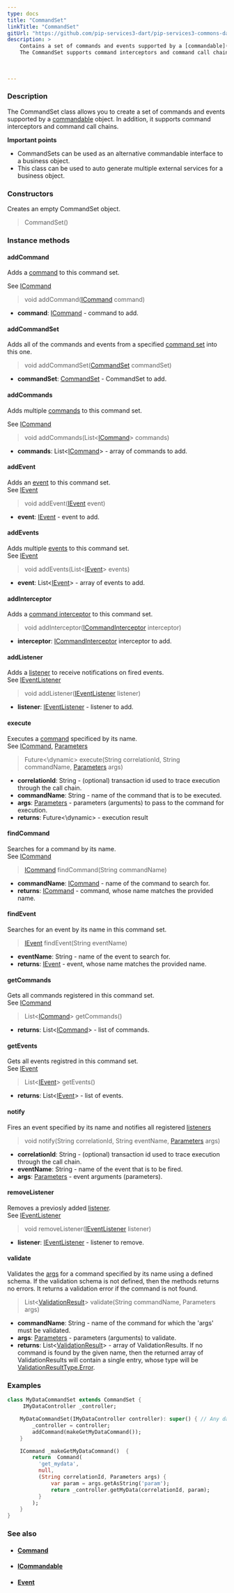 ```yaml
---
type: docs
title: "CommandSet"
linkTitle: "CommandSet"
gitUrl: "https://github.com/pip-services3-dart/pip-services3-commons-dart"
description: > 
    Contains a set of commands and events supported by a [commandable](../icommandable) object.
    The CommandSet supports command interceptors and command call chains.
    
 
    
---
```


### Description

The CommandSet class allows you to create a set of commands and events supported by a [commandable](../icommandable) object. In addition, it supports command interceptors and command call chains.

**Important points**

- CommandSets can be used as an alternative commandable interface to a business object.
- This class can be used to auto generate multiple external services for a business object.

### Constructors

Creates an empty CommandSet object.

> CommandSet()

### Instance methods

#### addCommand
Adds a [command](../icommand) to this command set. 

See [ICommand](../icommand)

> void addCommand([ICommand](../icommand) command)

- **command**: [ICommand](../icommand) - command to add.

#### addCommandSet
Adds all of the commands and events from a specified [command set](../command_set)
into this one. 

> void addCommandSet([CommandSet](../command_set) commandSet)

- **commandSet**: [CommandSet](../command_set) - CommandSet to add.

#### addCommands
Adds multiple [commands](../icommand) to this command set.  

See [ICommand](../icommand)

> void addCommands(List<[ICommand](../icommand)> commands) 

- **commands**: List<[ICommand](../icommand)> - array of commands to add.


#### addEvent
Adds an [event](../ievent) to this command set.  
See [IEvent](../ievent)

> void addEvent([IEvent](../ievent) event)

- **event**: [IEvent](../ievent) - event to add.

#### addEvents
Adds multiple [events](../ievent) to this command set.  
See [IEvent](../ievent)

> void addEvents(List<[IEvent](../ievent)> events)

- **event**: List<[IEvent](../ievent)> - array of events to add.

#### addInterceptor
Adds a [command interceptor](../icommand_interceptor) to this command set.

> void addInterceptor([ICommandInterceptor](../icommand_interceptor) interceptor)

- **interceptor**: [ICommandInterceptor](../icommand_interceptor) interceptor to add.

#### addListener
Adds a [listener](../ievent_listener) to receive notifications on fired events.  
See [IEventListener](../ievent_listener)

> void addListener([IEventListener](../ievent_listener) listener)

- **listener**: [IEventListener](../ievent_listener) - listener to add.

#### execute
Executes a [command](../icommand) specificed by its name.  
See [ICommand](../icommand), [Parameters](../../run/parameters)

> Future<\dynamic\> execute(String correlationId, String commandName, [Parameters](../../run/parameters) args)

- **correlationId**: String - (optional) transaction id used to trace execution through the call chain.
- **commandName**: String - name of the command that is to be executed.
- **args**: [Parameters](../../run/parameters) - parameters (arguments) to pass to the command for execution.
- **returns**: Future<\dynamic\> - execution result

#### findCommand
Searches for a command by its name.  
See [ICommand](../icommand)

>  [ICommand](../icommand) findCommand(String commandName)

- **commandName**: [ICommand](../icommand) - name of the command to search for.
- **returns**: [ICommand](../icommand) - command, whose name matches the provided name.

#### findEvent
Searches for an event by its name in this command set.

> [IEvent](../ievent) findEvent(String eventName)

- **eventName**: String - name of the event to search for.
- **returns**: [IEvent](../ievent) - event, whose name matches the provided name.

#### getCommands
Gets all commands registered in this command set.  
See [ICommand](../icommand)

> List<[ICommand](../icommand)> getCommands()

- **returns**: List<[ICommand](../icommand)> - list of commands.

#### getEvents
Gets all events registred in this command set.  
See [IEvent](../ievent)

> List<[IEvent](../ievent)> getEvents()

- **returns**: List<[IEvent](../ievent)> - list of events.

#### notify
Fires an event specified by its name and notifies all registered
[listeners](../ievent_listener)

> void notify(String correlationId, String eventName, [Parameters](../../run/parameters) args)

- **correlationId**: String - (optional) transaction id used to trace execution through the call chain.
- **eventName**: String - name of the event that is to be fired.
- **args**: [Parameters](../../run/parameters) - event arguments (parameters).

#### removeListener
Removes a previosly added [listener](../ievent_listener).  
See [IEventListener](../ievent_listener)

> void removeListener([IEventListener](../ievent_listener) listener)

- **listener**: [IEventListener](../ievent_listener) - listener to remove.

#### validate
Validates the [args](../../run/parameters) for a command specified by its name using a defined schema.
If the validation schema is not defined, then the methods returns no errors.
It returns a validation error if the command is not found.


> List<[ValidationResult](../../validate/validation_result)> validate(String commandName, Parameters args)

- **commandName**: String - name of the command for which the 'args' must be validated.
- **args**: [Parameters](../../run/parameters) - parameters (arguments) to validate.
- **returns**: List<[ValidationResult](../../validate/validation_result)> - array of ValidationResults. If no command is found by the given name, then the returned array of ValidationResults will contain a single entry, whose type will be [ValidationResultType.Error](../../validate/validation_result_type).

### Examples

```dart
class MyDataCommandSet extends CommandSet {
     IMyDataController _controller;

    MyDataCommandSet(IMyDataController controller): super() { // Any data controller interface
        _controller = controller;
        addCommand(makeGetMyDataCommand());
    }

    ICommand _makeGetMyDataCommand()  {
        return  Command(
          'get_mydata',
          null,
          (String correlationId, Parameters args) {
              var param = args.getAsString('param');
              return _controller.getMyData(correlationId, param);
          }
        );
    }
}

```

### See also
- #### [Command](../command)
- #### [ICommandable](../icommandable)
- #### [Event](../event)

